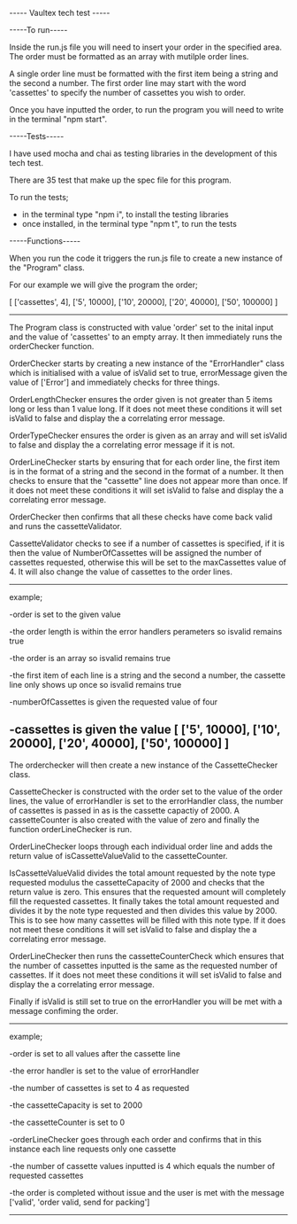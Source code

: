 ----- Vaultex tech test -----

-----To run-----

Inside the run.js file you will need to insert your order in the specified area. The order must be formatted as an array with mutilple order lines. 

A single order line must be formatted with the first item being a string and the second a number. The first order line may start with the word 'cassettes' to specify the number of cassettes you wish to order. 

Once you have inputted the order, to run the program you will need to write in the terminal "npm start".



-----Tests-----

I have used mocha and chai as testing libraries in the development of this tech test.

There are 35 test that make up the spec file for this program.

To run the tests;
- in the terminal type "npm i", to install the testing libraries
- once installed, in the terminal type "npm t", to run the tests



-----Functions-----

When you run the code it triggers the run.js file to create a new instance of the "Program" class.

For our example we will give the program the order;

[
    ['cassettes', 4],
    ['5', 10000],
    ['10', 20000],
    ['20', 40000],
    ['50', 100000]
]

--------------------

The Program class is constructed with value 'order' set to the inital input and the value of 'cassettes' to an empty array. It then immediately runs the orderChecker function.

OrderChecker starts by creating a new instance of the "ErrorHandler" class which is initialised with a value of isValid set to true, errorMessage given the value of ['Error'] and immediately checks for three things.

OrderLengthChecker ensures the order given is not greater than 5 items long or less than 1 value long. If it does not meet these conditions it will set isValid to false and display the a correlating error message.

OrderTypeChecker ensures the order is given as an array and will set isValid to false and display the a correlating error message if it is not.

OrderLineChecker starts by ensuring that for each order line, the first item is in the format of a string and the second in the format of a number. It then checks to ensure that the "cassette" line does not appear more than once. If it does not meet these conditions it will set isValid to false and display the a correlating error message.

OrderChecker then confirms that all these checks have come back valid and runs the cassetteValidator.

CassetteValidator checks to see if a number of cassettes is specified, if it is then the value of NumberOfCassettes will be assigned the number of cassettes requested, otherwise this will be set to the maxCassettes value of 4. It will also change the value of cassettes to the order lines. 

-------------------- 

example; 

-order is set to the given value

-the order length is within the error handlers perameters so isvalid remains true
 
-the order is an array so isvalid remains true

-the first item of each line is a string and the second a number, the cassette line only shows up once so isvalid remains true

-numberOfCassettes is given the requested value of four

-cassettes is given the value [
    ['5', 10000],
    ['10', 20000],
    ['20', 40000],
    ['50', 100000]
]
-------------------- 

The orderchecker will then create a new instance of the CassetteChecker class.

CassetteChecker is constructed with the order set to the value of the order lines, the value of errorHandler is set to the errorHandler class, the number of cassettes is passed in as is the cassette capactiy of 2000. A cassetteCounter is also created with the value of zero and finally the function orderLineChecker is run.

OrderLineChecker loops through each individual order line and adds the return value of isCassetteValueValid to the cassetteCounter.

IsCassetteValueValid divides the total amount requested by the note type requested modulus the cassetteCapacity of 2000 and checks that the return value is zero. This ensures that the requested amount will completely fill the requested cassettes. It finally takes the total amount requested and divides it by the note type requested and then divides this value by 2000. This is to see how many cassettes will be filled with this note type. If it does not meet these conditions it will set isValid to false and display the a correlating error message. 

OrderLineChecker then runs the cassetteCounterCheck which ensures that the number of cassettes inputted is the same as the requested number of cassettes. If it does not meet these conditions it will set isValid to false and display the a correlating error message. 

Finally if isValid is still set to true on the errorHandler you will be met with a message confiming the order.

-------------------- 

example; 

-order is set to all values after the cassette line

-the error handler is set to the value of errorHandler

-the number of cassettes is set to 4 as requested

-the cassetteCapacity is set to 2000

-the cassetteCounter is set to 0

-orderLineChecker goes through each order and confirms that in this instance each line requests only one cassette

-the number of cassette values inputted is 4 which equals the number of requested cassettes

-the order is completed without issue and the user is met with the message
['valid', 'order valid, send for packing']

-------------------- 


